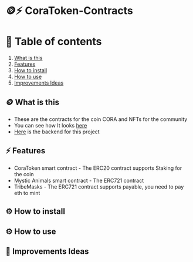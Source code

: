 # 🪙⚡️ CoraToken-Contracts
# 📗 Table of contents
1. [What is this](#-what-is-this)
2. [Features](#%EF%B8%8F-features)
3. [How to install](#%EF%B8%8F-how-to-install)
4. [How to use](#%EF%B8%8F-how-to-use)
4. [Improvements Ideas](#-improvements-ideas)


## 🪙 What is this
- These are the contracts for the coin CORA and NFTs for the community
- You can see how It looks [here](https://github.com/RolandoDrRobot/CoraToken-FrontEnd)
- [Here](https://github.com/RolandoDrRobot/CoraToken-BackEnd) is the backend for this project

## ⚡️ Features
- CoraToken smart contract - The ERC20 contract supports Staking for the coin
- Mystic Animals smart contract - The ERC721 contract
- TribeMasks - The ERC721 contract supports payable, you need to pay eth to mint


## ⚙️ How to install


## ⚙️ How to use


## 📗 Improvements Ideas
